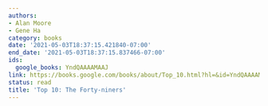 ```yaml
---
authors:
- Alan Moore
- Gene Ha
category: books
date: '2021-05-03T18:37:15.421840-07:00'
end_date: '2021-05-03T18:37:15.837466-07:00'
ids:
  google_books: YndQAAAAMAAJ
link: https://books.google.com/books/about/Top_10.html?hl=&id=YndQAAAAMAAJ
status: read
title: 'Top 10: The Forty-niners'
---
```

